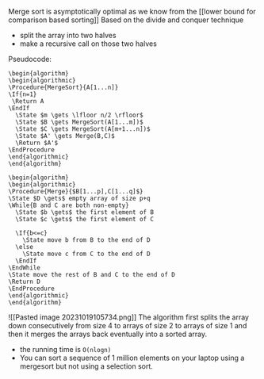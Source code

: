 Merge sort is asymptotically optimal as we know from the [[lower bound for comparison based sorting]]
Based on the divide and conquer technique 

- split the array into two halves
- make a recursive call on those two halves 

Pseudocode: 
```pseudo
\begin{algorithm}
\begin{algorithmic}
\Procedure{MergeSort}{A[1...n]}
\If{n=1}
 \Return A
\EndIf
  \State $m \gets \lfloor n/2 \rfloor$
  \State $B \gets MergeSort(A[1...m])$
  \State $C \gets MergeSort(A[m+1...n])$
  \State $A' \gets Merge(B,C)$
  \Return $A'$
\EndProcedure
\end{algorithmic}
\end{algorithm}
```

```pseudo
\begin{algorithm}
\begin{algorithmic}
\Procedure{Merge}{$B[1...p],C[1...q]$}
\State $D \gets$ empty array of size p+q
\While{B and C are both non-empty}
  \State $b \gets$ the first element of B
  \State $c \gets$ the first element of C
  
  \If{b<=c}
    \State move b from B to the end of D
  \else
    \State move c from C to the end of D
  \EndIf
\EndWhile
\State move the rest of B and C to the end of D
\Return D
\EndProcedure
\end{algorithmic}
\end{algorithm}
```

![[Pasted image 20231019105734.png]]
The algorithm first splits the array down consecutively from size 4 to arrays of size 2 to arrays of size 1 and then it merges the arrays back eventually into a sorted array. 

- the running time is `O(nlogn)` 
- You can sort a sequence of 1 million elements on your laptop using a mergesort but not using a selection sort. 